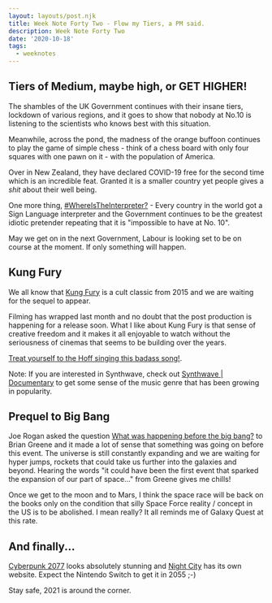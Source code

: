 ```yaml
---
layout: layouts/post.njk
title: Week Note Forty Two - Flow my Tiers, a PM said.
description: Week Note Forty Two
date: '2020-10-18'
tags:
  - weeknotes
---
```


## Tiers of Medium, maybe high, or GET HIGHER!

The shambles of the UK Government continues with their insane tiers, lockdown of various regions, and it goes to show that nobody at No.10 is listening to the scientists who knows best with this situation.

Meanwhile, across the pond, the madness of the orange buffoon continues to play the game of simple chess - think of a chess board with only four squares with one pawn on it - with the population of America.

Over in New Zealand, they have declared COVID-19 free for the second time which is an incredible feat. Granted it is a smaller country yet people gives a _shit_ about their well being.

One more thing, [#WhereIsTheInterpreter?](http://cfd.org.uk/where-is-the-interpreter-campaign/) - Every country in the world got a Sign Language interpreter and the Government continues to be the greatest idiotic pretender repeating that it is "impossible to have at No. 10".

May we get on in the next Government, Labour is looking set to be on course at the moment. If only something will happen.

## Kung Fury

We all know that [Kung Fury](https://www.youtube.com/watch?v=bS5P_LAqiVg) is a cult classic from 2015 and we are waiting for the sequel to appear.

Filming has wrapped last month and no doubt that the post production is happening for a release soon. What I like about Kung Fury is that sense of creative freedom and it makes it all enjoyable to watch without the seriousness of cinemas that seems to be building over the years.

[Treat yourself to the Hoff singing this badass song!](https://www.youtube.com/watch?v=ZTidn2dBYbY).

Note: If you are interested in Synthwave, check out [Synthwave | Documentary](https://www.youtube.com/watch?v=efvQvaN5AI8) to get some sense of the music genre that has been growing in popularity.

## Prequel to Big Bang

Joe Rogan asked the question [What was happening before the big bang?](https://www.youtube.com/watch?v=FHAA_1Guxlo) to Brian Greene and it made a lot of sense that something was going on before this event. The universe is still constantly expanding and we are waiting for hyper jumps, rockets that could take us further into the galaxies and beyond. Hearing the words "it could have been the first event that sparked the expansion of our part of space..." from Greene gives me chills!

Once we get to the moon and to Mars, I think the space race will be back on the books only on the condition that silly Space Force reality / concept in the US is to be abolished. I mean really? It all reminds me of Galaxy Quest at this rate.

## And finally...

[Cyberpunk 2077](https://www.cyberpunk.net/gb/en/) looks absolutely stunning and [Night City](https://www.nightcity.love/en/) has its own website. Expect the Nintendo Switch to get it in 2055 ;-)

Stay safe, 2021 is around the corner.
